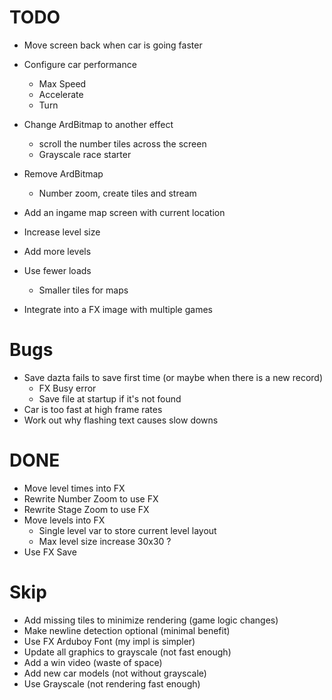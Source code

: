 # TODO
- Move screen back when car is going faster
- Configure car performance
    - Max Speed
    - Accelerate
    - Turn

- Change ArdBitmap to another effect 
    - scroll the number tiles across the screen
    - Grayscale race starter

- Remove ArdBitmap
    - Number zoom, create tiles and stream

- Add an ingame map screen with current location

- Increase level size
- Add more levels

- Use fewer loads 
    - Smaller tiles for maps


- Integrate into a FX image with multiple games


# Bugs
- Save dazta fails to save first time (or maybe when there is a new record)
    - FX Busy error
    - Save file at startup if it's not found
- Car is too fast at high frame rates    
- Work out why flashing text causes slow downs

# DONE
- Move level times into FX
- Rewrite Number Zoom to use FX
- Rewrite Stage Zoom to use FX
- Move levels into FX
    - Single level var to store current level layout
    - Max level size increase 30x30 ?
- Use FX Save

# Skip
- Add missing tiles to minimize rendering (game logic changes)
- Make newline detection optional (minimal benefit)
- Use FX Arduboy Font (my impl is simpler)
- Update all graphics to grayscale (not fast enough)
- Add a win video (waste of space)
- Add new car models (not without grayscale)
- Use Grayscale (not rendering fast enough)
